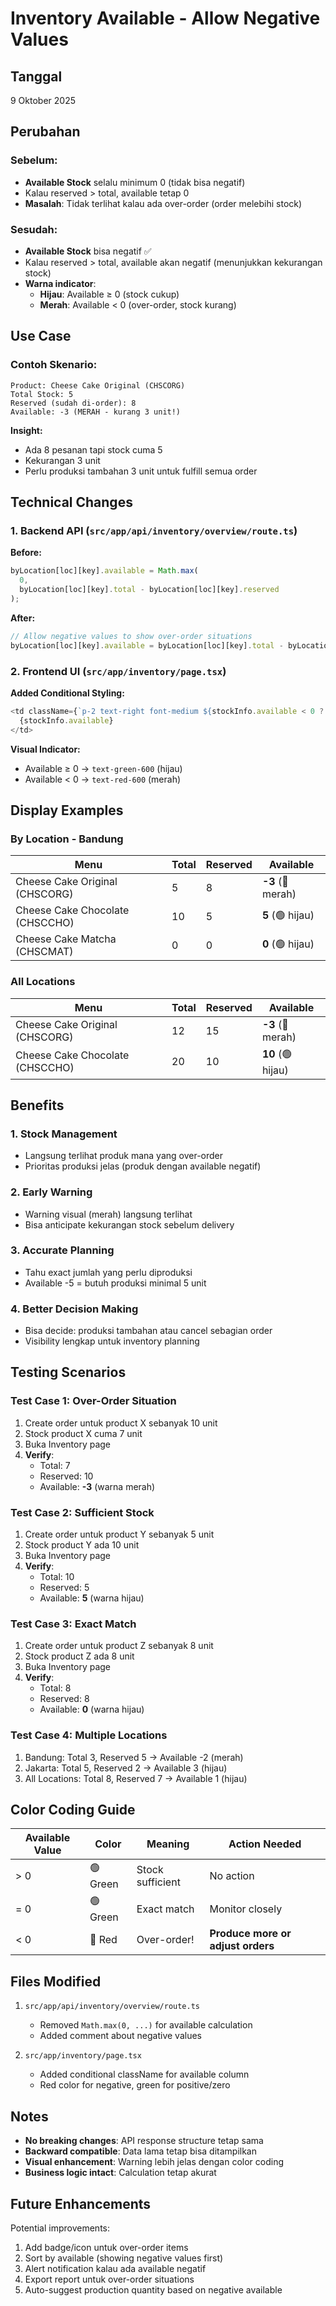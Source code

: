 # Inventory Available - Allow Negative Values

## Tanggal
9 Oktober 2025

## Perubahan

### Sebelum:
- **Available Stock** selalu minimum 0 (tidak bisa negatif)
- Kalau reserved > total, available tetap 0
- **Masalah**: Tidak terlihat kalau ada over-order (order melebihi stock)

### Sesudah:
- **Available Stock** bisa negatif ✅
- Kalau reserved > total, available akan negatif (menunjukkan kekurangan stock)
- **Warna indicator**:
  - **Hijau**: Available ≥ 0 (stock cukup)
  - **Merah**: Available < 0 (over-order, stock kurang)

## Use Case

### Contoh Skenario:
```
Product: Cheese Cake Original (CHSCORG)
Total Stock: 5
Reserved (sudah di-order): 8
Available: -3 (MERAH - kurang 3 unit!)
```

**Insight:**
- Ada 8 pesanan tapi stock cuma 5
- Kekurangan 3 unit
- Perlu produksi tambahan 3 unit untuk fulfill semua order

## Technical Changes

### 1. Backend API (`src/app/api/inventory/overview/route.ts`)

**Before:**
```typescript
byLocation[loc][key].available = Math.max(
  0,
  byLocation[loc][key].total - byLocation[loc][key].reserved
);
```

**After:**
```typescript
// Allow negative values to show over-order situations
byLocation[loc][key].available = byLocation[loc][key].total - byLocation[loc][key].reserved;
```

### 2. Frontend UI (`src/app/inventory/page.tsx`)

**Added Conditional Styling:**
```typescript
<td className={`p-2 text-right font-medium ${stockInfo.available < 0 ? 'text-red-600' : 'text-green-600'}`}>
  {stockInfo.available}
</td>
```

**Visual Indicator:**
- Available ≥ 0 → `text-green-600` (hijau)
- Available < 0 → `text-red-600` (merah)

## Display Examples

### By Location - Bandung
| Menu | Total | Reserved | Available |
|------|-------|----------|-----------|
| Cheese Cake Original (CHSCORG) | 5 | 8 | **-3** (🔴 merah) |
| Cheese Cake Chocolate (CHSCCHO) | 10 | 5 | **5** (🟢 hijau) |
| Cheese Cake Matcha (CHSCMAT) | 0 | 0 | **0** (🟢 hijau) |

### All Locations
| Menu | Total | Reserved | Available |
|------|-------|----------|-----------|
| Cheese Cake Original (CHSCORG) | 12 | 15 | **-3** (🔴 merah) |
| Cheese Cake Chocolate (CHSCCHO) | 20 | 10 | **10** (🟢 hijau) |

## Benefits

### 1. **Stock Management**
- Langsung terlihat produk mana yang over-order
- Prioritas produksi jelas (produk dengan available negatif)

### 2. **Early Warning**
- Warning visual (merah) langsung terlihat
- Bisa anticipate kekurangan stock sebelum delivery

### 3. **Accurate Planning**
- Tahu exact jumlah yang perlu diproduksi
- Available -5 = butuh produksi minimal 5 unit

### 4. **Better Decision Making**
- Bisa decide: produksi tambahan atau cancel sebagian order
- Visibility lengkap untuk inventory planning

## Testing Scenarios

### Test Case 1: Over-Order Situation
1. Create order untuk product X sebanyak 10 unit
2. Stock product X cuma 7 unit
3. Buka Inventory page
4. **Verify**: 
   - Total: 7
   - Reserved: 10
   - Available: **-3** (warna merah)

### Test Case 2: Sufficient Stock
1. Create order untuk product Y sebanyak 5 unit
2. Stock product Y ada 10 unit
3. Buka Inventory page
4. **Verify**:
   - Total: 10
   - Reserved: 5
   - Available: **5** (warna hijau)

### Test Case 3: Exact Match
1. Create order untuk product Z sebanyak 8 unit
2. Stock product Z ada 8 unit
3. Buka Inventory page
4. **Verify**:
   - Total: 8
   - Reserved: 8
   - Available: **0** (warna hijau)

### Test Case 4: Multiple Locations
1. Bandung: Total 3, Reserved 5 → Available -2 (merah)
2. Jakarta: Total 5, Reserved 2 → Available 3 (hijau)
3. All Locations: Total 8, Reserved 7 → Available 1 (hijau)

## Color Coding Guide

| Available Value | Color | Meaning | Action Needed |
|-----------------|-------|---------|---------------|
| > 0 | 🟢 Green | Stock sufficient | No action |
| = 0 | 🟢 Green | Exact match | Monitor closely |
| < 0 | 🔴 Red | Over-order! | **Produce more or adjust orders** |

## Files Modified

1. `src/app/api/inventory/overview/route.ts`
   - Removed `Math.max(0, ...)` for available calculation
   - Added comment about negative values

2. `src/app/inventory/page.tsx`
   - Added conditional className for available column
   - Red color for negative, green for positive/zero

## Notes

- **No breaking changes**: API response structure tetap sama
- **Backward compatible**: Data lama tetap bisa ditampilkan
- **Visual enhancement**: Warning lebih jelas dengan color coding
- **Business logic intact**: Calculation tetap akurat

## Future Enhancements

Potential improvements:
1. Add badge/icon untuk over-order items
2. Sort by available (showing negative values first)
3. Alert notification kalau ada available negatif
4. Export report untuk over-order situations
5. Auto-suggest production quantity based on negative available



